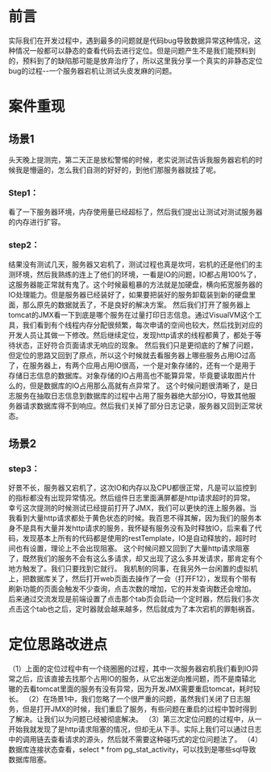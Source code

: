 # 前言
实际我们在开发过程中，遇到最多的问题就是代码bug导致数据异常这种情况，这种情况一般都可以静态的查看代码去进行定位。但是问题产生不是我们能预料到的，预料到了的缺陷那可能是放弃治疗了，所以这里我分享一个真实的非静态定位bug的过程--一个服务器宕机让测试头皮发麻的问题。
# 案件重现
## 场景1
头天晚上提测完，第二天正是放松警惕的时候，老实说测试告诉我服务器宕机的时候我是懵逼的，怎么我们自测的好好的，到他们那服务器就挂了呢。
### Step1：
看了一下服务器环境，内存使用量已经超标了，然后我们提出让测试对测试服务器的内存进行扩容。
### step2：
结果没有测试几天，服务器又宕机了，测试过程也真是坎坷，宕机的还是他们的主测环境，然后我熟练的连上了他们的环境，一看是IO的问题，IO都占用100%了，这服务器能正常就有鬼了。这个时候最粗暴的方法就是加硬盘，横向拓宽服务器的IO处理能力。但是服务器已经装好了，如果要把装好的服务卸载装到新的硬盘里面，那么原先的数据就丢了，不是良好的解决方案。
然后我们打开了服务器上tomcat的JMX看一下到底是哪个服务在过量打印日志信息。通过VisualVM这个工具，我们看到有个线程内存分配很频繁，每次申请的空间也较大，然后找到对应的开发人员让其做一下修改。然后继续定位，发现http请求的线程都黄了，都处于等待状态，正好符合页面请求无响应的现象。
然后我们只是更彻底的了解了问题，但定位的思路又回到了原点，所以这个时候就去看服务器上哪些服务占用IO过高了，在服务器上，有两个应用占用IO很高，一个是对象存储的，还有一个是用于存储日志信息的数据库。对象存储的IO占用高也不能算异常，毕竟要读取图片什么的，但是数据库的IO占用那么高就有点异常了。
这个时候问题很清晰了，是日志服务在抽取日志信息到数据库的过程中占用了服务器绝大部分IO，导致其他服务器请求数据库得不到响应。然后我们关掉了部分日志记录，服务器又回到正常状态。
## 场景2
### step3：
好景不长，服务器又宕机了，这次IO和内存以及CPU都很正常，凡是可以监控到的指标都没有出现异常情况。然后组件日志里面满屏都是http请求超时的异常。
幸亏这次提测的时候测试已经提前打开了JMX，我们可以更快的连上服务器。当我看到大量http请求都处于黄色状态的时候。我百思不得其解，因为我们的服务本身不是具有大量并发http请求的服务，我怀疑有服务没有及时释放IO，后来看了代码，发现基本上所有的代码都是使用的restTemplate，IO是自动释放的，超时时间也有设置，理论上不会出现阻塞。
这个时候问题又回到了大量http请求阻塞了，既然我们的服务不会有这么多请求，却又出现了这么多并发请求，那肯定有个地方触发了。我们只要找到它就行。
我机制的同事，在我另外一台闲置的虚拟机上，把数据库关了，然后打开web页面去操作了一会（打开F12），发现有个带有刷新功能的页面会触发不少查询，点击次数的增加，它的并发查询数还会增加。
后来通过交流发现是前端设置了点击那个tab页会启动一个定时器，然后我们多次点击这个tab也之后，定时器就会越来越多，然后就成为了本次宕机的罪魁祸首。
# 定位思路改进点
（1）上面的定位过程中有一个绕圈圈的过程，其中一次服务器宕机我们看到IO异常之后，应该直接去找那个占用IO的服务，从它出发逆向推问题，而不是南辕北辙的去看tomcat里面的服务有没有异常，因为开发JMX需要重启tomcat，耗时较长。
（2）在场景1中，我们忽略了一个很严重的问题，虽然我们关闭了日志服务，但是打开JMX的时候，我们重启了服务，有些问题在重启的过程中暂时得到了解决。让我们以为问题已经被彻底解决。
（3）第三次定位问题的过程中，从一开始我就发现了是http请求阻塞的情况，但却无从下手。实际上我们可以通过日志中的调用链去查看请求的源头，然后就不需要这种碰巧式的定位问题法了。
（4）数据库连接状态查看，select * from pg_stat_activity，可以找到是哪些sql导致数据库阻塞。